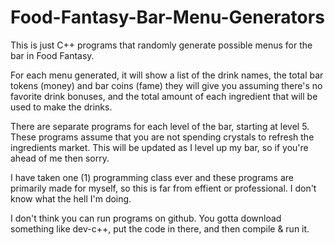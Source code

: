 # Food-Fantasy-Bar-Menu-Generators

This is just C++ programs that randomly generate possible menus for the bar in Food Fantasy.

For each menu generated, it will show a list of the drink names, the total bar tokens (money) and bar coins (fame) they will give you assuming there's no favorite drink bonuses, and the total amount of each ingredient that will be used to make the drinks.

There are separate programs for each level of the bar, starting at level 5.
These programs assume that you are not spending crystals to refresh the ingredients market.
This will be updated as I level up my bar, so if you're ahead of me then sorry.

I have taken one (1) programming class ever and these programs are primarily made for myself, so this is far from effient or professional. I don't know what the hell I'm doing.

I don't think you can run programs on github. You gotta download something like dev-c++, put the code in there, and then compile & run it.
